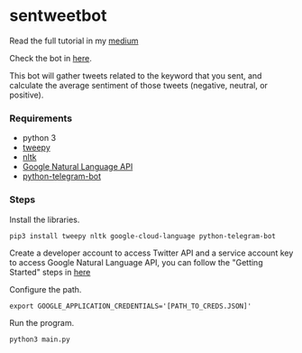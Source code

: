# sentweetbot

Read the full tutorial in my [medium](https://medium.com/free-code-camp/how-to-make-your-own-sentiment-analyzer-using-python-and-googles-natural-language-api-9e91e1c493e?source=friends_link&sk=2ea3a009d7c88601d0c6f386244ea266)

Check the bot in [here](http://telegram.me/sentweetbot).

This bot will gather tweets related to the keyword that you sent, and calculate the average sentiment of those tweets (negative, neutral, or positive).

### Requirements
- python 3
- [tweepy](http://www.tweepy.org/)
- [nltk](https://www.nltk.org/)
- [Google Natural Language API](https://cloud.google.com/natural-language/)
- [python-telegram-bot](https://github.com/python-telegram-bot/python-telegram-bot)

### Steps
Install the libraries.
```
pip3 install tweepy nltk google-cloud-language python-telegram-bot
```

Create a developer account to access Twitter API and a service account key to access Google Natural Language API, you can follow the "Getting Started" steps in [here](https://medium.freecodecamp.org/how-to-make-your-own-sentiment-analyzer-using-python-and-googles-natural-language-api-9e91e1c493e)

Configure the path.
```
export GOOGLE_APPLICATION_CREDENTIALS='[PATH_TO_CREDS.JSON]'
```

Run the program.
```
python3 main.py
```
